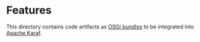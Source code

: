 # Features

This directory contains code artifacts as [OSGi bundles](https://en.wikipedia.org/wiki/OSGi) to be integrated into [Apache Karaf](https://karaf.apache.org). 
